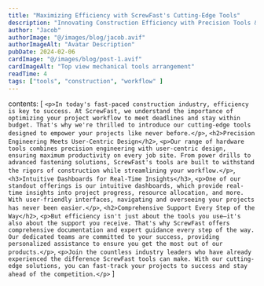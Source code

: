 ```yaml
---
title: "Maximizing Efficiency with ScrewFast's Cutting-Edge Tools"
description: "Innovating Construction Efficiency with Precision Tools & Support"
author: "Jacob"
authorImage: "@/images/blog/jacob.avif"
authorImageAlt: "Avatar Description"
pubDate: 2024-02-06
cardImage: "@/images/blog/post-1.avif"
cardImageAlt: "Top view mechanical tools arrangement"
readTime: 4
tags: ["tools", "construction", "workflow" ]
---
```

contents: [
  `<p>In today's fast-paced construction industry, efficiency is key to success. At ScrewFast, we understand the importance of optimizing your project workflow to meet deadlines and stay within budget. That's why we're thrilled to introduce our cutting-edge tools designed to empower your projects like never before.</p>`,
  `<h2>Precision Engineering Meets User-Centric Design</h2>`,
  `<p>Our range of hardware tools combines precision engineering with user-centric design, ensuring maximum productivity on every job site. From power drills to advanced fastening solutions, ScrewFast's tools are built to withstand the rigors of construction while streamlining your workflow.</p>`,
  `<h3>Intuitive Dashboards for Real-Time Insights</h3>`,
  `<p>One of our standout offerings is our intuitive dashboards, which provide real-time insights into project progress, resource allocation, and more. With user-friendly interfaces, navigating and overseeing your projects has never been easier.</p>`,
  `<h2>Comprehensive Support Every Step of the Way</h2>`,
  `<p>But efficiency isn't just about the tools you use—it's also about the support you receive. That's why ScrewFast offers comprehensive documentation and expert guidance every step of the way. Our dedicated teams are committed to your success, providing personalized assistance to ensure you get the most out of our products.</p>`,
  `<p>Join the countless industry leaders who have already experienced the difference ScrewFast tools can make. With our cutting-edge solutions, you can fast-track your projects to success and stay ahead of the competition.</p>`
]

